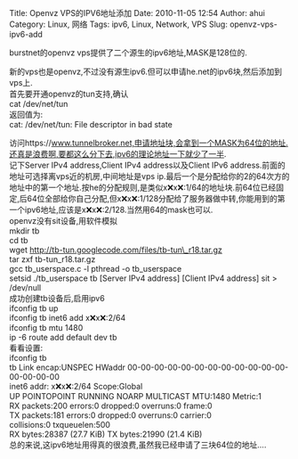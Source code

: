 Title: Openvz VPS的IPV6地址添加
Date: 2010-11-05 12:54
Author: ahui
Category: Linux, 网络
Tags: ipv6, Linux, Network, VPS
Slug: openvz-vps-ipv6-add

burstnet的openvz vps提供了二个源生的ipv6地址,MASK是128位的.  

新的vps也是openvz,不过没有源生ipv6.但可以申请he.net的ipv6块,然后添加到vps上.  
首先要开通openvz的tun支持,确认  
cat /dev/net/tun  
返回值为:  
cat: /dev/net/tun: File descriptor in bad state  

访问https://www.tunnelbroker.net,申请地址块,会拿到一个MASK为64位的地址.还真是浪费啊,要都这么分下去,ipv6的理论地址一下就少了一半.  
记下Server IPv4 address,Client IPv4 address以及Client IPv6
address.前面的地址可选择离vps近的机房,中间地址是vps
ip.最后一个是分配给你的2的64次方的地址中的第一个地址.按he的分配规则,是类似x:x:x:x::1/64的地址块.前64位已经固定,后64位全部给你自己分配,但x:x:x:x::1/128分配给了服务器做中转,你能用到的第一个ipv6地址,应该是x:x:x:x::2/128.当然用64的mask也可以.  
openvz没有sit设备,用软件模拟  
mkdir tb  
cd tb  
wget http://tb-tun.googlecode.com/files/tb-tun\_r18.tar.gz  
tar zxf tb-tun\_r18.tar.gz  
gcc tb\_userspace.c -l pthread -o tb\_userspace  
setsid ./tb\_userspace tb [Server IPv4 address] [Client IPv4 address]
sit \> /dev/null  
成功创建tb设备后,启用ipv6  
ifconfig tb up  
ifconfig tb inet6 add x:x:x:x::2/64  
ifconfig tb mtu 1480  
ip -6 route add default dev tb  
看看设置:  
ifconfig tb  
tb Link encap:UNSPEC HWaddr
00-00-00-00-00-00-00-00-00-00-00-00-00-00-00-00  
inet6 addr: x:x:x:x::2/64 Scope:Global  
UP POINTOPOINT RUNNING NOARP MULTICAST MTU:1480 Metric:1  
RX packets:200 errors:0 dropped:0 overruns:0 frame:0  
TX packets:181 errors:0 dropped:0 overruns:0 carrier:0  
collisions:0 txqueuelen:500  
RX bytes:28387 (27.7 KiB) TX bytes:21990 (21.4 KiB)  
总的来说,这ipv6地址用得真的很浪费,虽然我已经申请了三块64位的地址....

